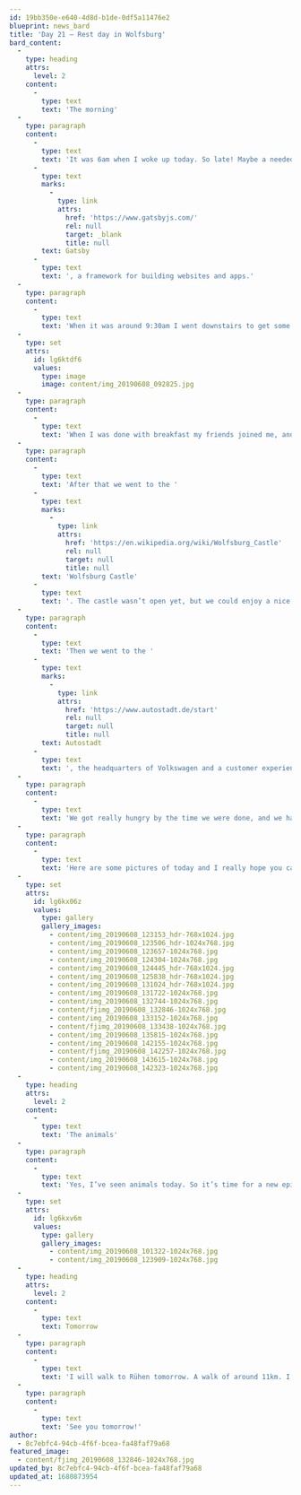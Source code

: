 ```yaml
---
id: 19bb350e-e640-4d8d-b1de-0df5a11476e2
blueprint: news_bard
title: 'Day 21 – Rest day in Wolfsburg'
bard_content:
  -
    type: heading
    attrs:
      level: 2
    content:
      -
        type: text
        text: 'The morning'
  -
    type: paragraph
    content:
      -
        type: text
        text: 'It was 6am when I woke up today. So late! Maybe a needed that extra half hour in the morning. The hotel bed was awesome and I really felt good. Breakfast was not until 9:30am, so I started to read some things about '
      -
        type: text
        marks:
          -
            type: link
            attrs:
              href: 'https://www.gatsbyjs.com/'
              rel: null
              target: _blank
              title: null
        text: Gatsby
      -
        type: text
        text: ', a framework for building websites and apps.'
  -
    type: paragraph
    content:
      -
        type: text
        text: 'When it was around 9:30am I went downstairs to get some breakfast. And what a breakfast that was. A small hotel, but an extremely large breakfast buffet. Seems to be very popular with the locals too, because it was really crowded. Here is a picture of the cereal buffet:'
  -
    type: set
    attrs:
      id: lg6ktdf6
      values:
        type: image
        image: content/img_20190608_092825.jpg
  -
    type: paragraph
    content:
      -
        type: text
        text: 'When I was done with breakfast my friends joined me, and also enjoyed themselves with the vast amount of possible choices of food and drinks.'
  -
    type: paragraph
    content:
      -
        type: text
        text: 'After that we went to the '
      -
        type: text
        marks:
          -
            type: link
            attrs:
              href: 'https://en.wikipedia.org/wiki/Wolfsburg_Castle'
              rel: null
              target: null
              title: null
        text: 'Wolfsburg Castle'
      -
        type: text
        text: '. The castle wasn’t open yet, but we could enjoy a nice walk in the garden. When the castle opened, we could only see a large party tent in the middle square, and could not find an other entrance. let’s say this castle was well secured…'
  -
    type: paragraph
    content:
      -
        type: text
        text: 'Then we went to the '
      -
        type: text
        marks:
          -
            type: link
            attrs:
              href: 'https://www.autostadt.de/start'
              rel: null
              target: null
              title: null
        text: Autostadt
      -
        type: text
        text: ', the headquarters of Volkswagen and a customer experience center. It was very cool to see all brands of Volkswagen and get a glimpse of some very exclusive cars.'
  -
    type: paragraph
    content:
      -
        type: text
        text: 'We got really hungry by the time we were done, and we had a late lunch at a burger restaurant, not the one with the yellow M though… My friends had to leave again, they had to drive for 4,5 hours to get home, so they drove me to my hotel where we said goodbye and I thanked them for this very cool surprise.'
  -
    type: paragraph
    content:
      -
        type: text
        text: 'Here are some pictures of today and I really hope you can see what pictures where taken in the castle garden and which ones where taken in the Autostadt.'
  -
    type: set
    attrs:
      id: lg6kx06z
      values:
        type: gallery
        gallery_images:
          - content/img_20190608_123153_hdr-768x1024.jpg
          - content/img_20190608_123506_hdr-1024x768.jpg
          - content/img_20190608_123657-1024x768.jpg
          - content/img_20190608_124304-1024x768.jpg
          - content/img_20190608_124445_hdr-768x1024.jpg
          - content/img_20190608_125838_hdr-768x1024.jpg
          - content/img_20190608_131024_hdr-768x1024.jpg
          - content/img_20190608_131722-1024x768.jpg
          - content/img_20190608_132744-1024x768.jpg
          - content/fjimg_20190608_132846-1024x768.jpg
          - content/img_20190608_133152-1024x768.jpg
          - content/fjimg_20190608_133438-1024x768.jpg
          - content/img_20190608_135815-1024x768.jpg
          - content/img_20190608_142155-1024x768.jpg
          - content/fjimg_20190608_142257-1024x768.jpg
          - content/img_20190608_143615-1024x768.jpg
          - content/img_20190608_142323-1024x768.jpg
  -
    type: heading
    attrs:
      level: 2
    content:
      -
        type: text
        text: 'The animals'
  -
    type: paragraph
    content:
      -
        type: text
        text: 'Yes, I’ve seen animals today. So it’s time for a new episode of “What animals has Marcel seen today?”. #WAHMST Here’s two pictures, a cute one and a slimy one.'
  -
    type: set
    attrs:
      id: lg6kxv6m
      values:
        type: gallery
        gallery_images:
          - content/img_20190608_101322-1024x768.jpg
          - content/img_20190608_123909-1024x768.jpg
  -
    type: heading
    attrs:
      level: 2
    content:
      -
        type: text
        text: Tomorrow
  -
    type: paragraph
    content:
      -
        type: text
        text: 'I will walk to Rühen tomorrow. A walk of around 11km. I’m looking forward to it.'
  -
    type: paragraph
    content:
      -
        type: text
        text: 'See you tomorrow!'
author:
  - 8c7ebfc4-94cb-4f6f-bcea-fa48faf79a68
featured_image:
  - content/fjimg_20190608_132846-1024x768.jpg
updated_by: 8c7ebfc4-94cb-4f6f-bcea-fa48faf79a68
updated_at: 1680873954
---
```

